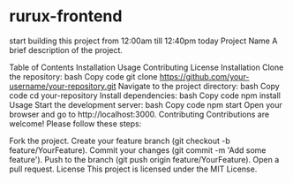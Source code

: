# rurux-frontend
start building this project from 12:00am till 12:40pm today
Project Name
A brief description of the project.

Table of Contents
Installation
Usage
Contributing
License
Installation
Clone the repository:
bash
Copy code
git clone https://github.com/your-username/your-repository.git
Navigate to the project directory:
bash
Copy code
cd your-repository
Install dependencies:
bash
Copy code
npm install
Usage
Start the development server:
bash
Copy code
npm start
Open your browser and go to http://localhost:3000.
Contributing
Contributions are welcome! Please follow these steps:

Fork the project.
Create your feature branch (git checkout -b feature/YourFeature).
Commit your changes (git commit -m 'Add some feature').
Push to the branch (git push origin feature/YourFeature).
Open a pull request.
License
This project is licensed under the MIT License.